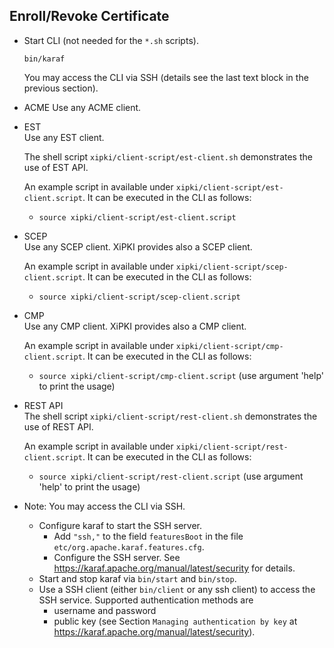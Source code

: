## Enroll/Revoke Certificate

* Start CLI (not needed for the `*.sh` scripts).

  `bin/karaf`

  You may access the CLI via SSH (details see the last text block in the previous section).

* ACME
  Use any ACME client.

* EST  
  Use any EST client.

  The shell script `xipki/client-script/est-client.sh` demonstrates the use of EST API.

  An example script in available under `xipki/client-script/est-client.script`.
  It can be executed in the CLI as follows:
    - `source xipki/client-script/est-client.script`

* SCEP  
  Use any SCEP client. XiPKI provides also a SCEP client.

  An example script in available under `xipki/client-script/scep-client.script`.
  It can be executed in the CLI as follows:
    - `source xipki/client-script/scep-client.script`

* CMP  
  Use any CMP client. XiPKI provides also a CMP client.

  An example script in available under `xipki/client-script/cmp-client.script`.
  It can be executed in the CLI as follows:
    - `source xipki/client-script/cmp-client.script` (use argument 'help' to print the usage)

* REST API  
  The shell script `xipki/client-script/rest-client.sh` demonstrates the use of REST API.

  An example script in available under `xipki/client-script/rest-client.script`.
  It can be executed in the CLI as follows:
    - `source xipki/client-script/rest-client.script` (use argument 'help' to print the usage)

* Note: You may access the CLI via SSH.
    * Configure karaf to start the SSH server.
        * Add `"ssh,"` to the field `featuresBoot` in the file `etc/org.apache.karaf.features.cfg`.
        * Configure the SSH server. See https://karaf.apache.org/manual/latest/security for details.
    * Start and stop karaf via `bin/start` and `bin/stop`.
    * Use a SSH client (either `bin/client` or any ssh client) to access the SSH service. Supported authentication
      methods are
        * username and password
        * public key (see Section `Managing authentication by key` at https://karaf.apache.org/manual/latest/security).
